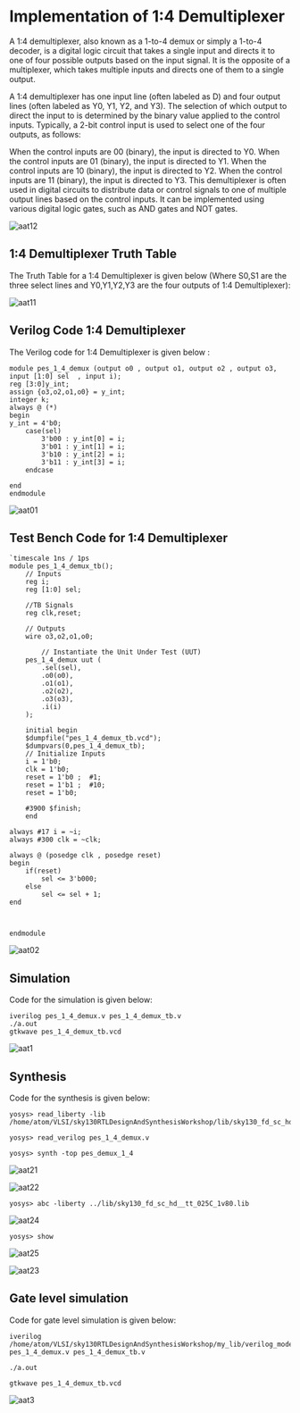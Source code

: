 # Implementation of 1:4 Demultiplexer

A 1:4 demultiplexer, also known as a 1-to-4 demux or simply a 1-to-4 decoder, is a digital logic circuit that takes a single input and directs it to one of four possible outputs based on the input signal. It is the opposite of a multiplexer, which takes multiple inputs and directs one of them to a single output.

A 1:4 demultiplexer has one input line (often labeled as D) and four output lines (often labeled as Y0, Y1, Y2, and Y3). The selection of which output to direct the input to is determined by the binary value applied to the control inputs. Typically, a 2-bit control input is used to select one of the four outputs, as follows:

When the control inputs are 00 (binary), the input is directed to Y0.
When the control inputs are 01 (binary), the input is directed to Y1.
When the control inputs are 10 (binary), the input is directed to Y2.
When the control inputs are 11 (binary), the input is directed to Y3.
This demultiplexer is often used in digital circuits to distribute data or control signals to one of multiple output lines based on the control inputs. It can be implemented using various digital logic gates, such as AND gates and NOT gates.

![aat12](https://github.com/Aatish-Om/pes_1_4_demux/assets/125562864/80f5bc4b-9ca1-4c54-94a0-8a5698f811b0)


## 1:4 Demultiplexer Truth Table
The Truth Table for a 1:4 Demultiplexer is given below (Where S0,S1 are the three select lines and Y0,Y1,Y2,Y3 are the four outputs of 1:4 Demultiplexer):

![aat11](https://github.com/Aatish-Om/pes_1_4_demux/assets/125562864/eff777d6-2a43-4866-95fa-6e70a95a38f9)


## Verilog Code 1:4 Demultiplexer

The Verilog code for 1:4 Demultiplexer is given below :
```
module pes_1_4_demux (output o0 , output o1, output o2 , output o3, input [1:0] sel  , input i);
reg [3:0]y_int;
assign {o3,o2,o1,o0} = y_int;
integer k;
always @ (*)
begin
y_int = 4'b0;
	case(sel)
		3'b00 : y_int[0] = i;
		3'b01 : y_int[1] = i;
		3'b10 : y_int[2] = i;
		3'b11 : y_int[3] = i;
	endcase

end
endmodule

```
![aat01](https://github.com/Aatish-Om/pes_1_4_demux/assets/125562864/8d520f2a-5f99-4706-8d34-ccfbcecf7814)


## Test Bench Code for 1:4 Demultiplexer

```
`timescale 1ns / 1ps
module pes_1_4_demux_tb();
	// Inputs
	reg i;
	reg [1:0] sel;
	
	//TB Signals
	reg clk,reset;

	// Outputs
	wire o3,o2,o1,o0;

        // Instantiate the Unit Under Test (UUT)
	pes_1_4_demux uut (
		.sel(sel),
		.o0(o0),
		.o1(o1),
		.o2(o2),
		.o3(o3),
		.i(i)
	);

	initial begin
	$dumpfile("pes_1_4_demux_tb.vcd");
	$dumpvars(0,pes_1_4_demux_tb);
	// Initialize Inputs
	i = 1'b0;
	clk = 1'b0;
	reset = 1'b0 ;  #1;
	reset = 1'b1 ;  #10;
	reset = 1'b0;

	#3900 $finish;
	end

always #17 i = ~i;
always #300 clk = ~clk;

always @ (posedge clk , posedge reset)
begin
	if(reset)
		sel <= 3'b000;
	else
		sel <= sel + 1;
end



endmodule

```
![aat02](https://github.com/Aatish-Om/pes_1_4_demux/assets/125562864/a789f35c-dab7-4b29-abad-204d0d6e8fab)


## Simulation
Code for the simulation is given below:
```
iverilog pes_1_4_demux.v pes_1_4_demux_tb.v
./a.out
gtkwave pes_1_4_demux_tb.vcd
```
![aat1](https://github.com/Aatish-Om/pes_1_4_demux/assets/125562864/8f319b7f-d269-448e-b6fc-e5f6ccb991a7)

## Synthesis
Code for the synthesis is given below:
```
yosys> read_liberty -lib /home/atom/VLSI/sky130RTLDesignAndSynthesisWorkshop/lib/sky130_fd_sc_hd__tt_025C_1v80.lib
```
```
yosys> read_verilog pes_1_4_demux.v
```
```
yosys> synth -top pes_demux_1_4
```
![aat21](https://github.com/Aatish-Om/pes_1_4_demux/assets/125562864/61458170-416f-4252-99b6-fb06b86fac8b)

![aat22](https://github.com/Aatish-Om/pes_1_4_demux/assets/125562864/f6248763-c54d-4f54-b814-96d420d1fa49)

```
yosys> abc -liberty ../lib/sky130_fd_sc_hd__tt_025C_1v80.lib
```
![aat24](https://github.com/Aatish-Om/pes_1_4_demux/assets/125562864/568f02db-cdd6-4d4a-82ea-1718f4031236)

```
yosys> show
```
![aat25](https://github.com/Aatish-Om/pes_1_4_demux/assets/125562864/9de432da-5e94-41ba-b7f6-7705ba394203)

![aat23](https://github.com/Aatish-Om/pes_1_4_demux/assets/125562864/32bf5118-d706-4764-bf0c-0bdc2f07c47c)


## Gate level simulation
Code for gate level simulation is given below:
```
iverilog /home/atom/VLSI/sky130RTLDesignAndSynthesisWorkshop/my_lib/verilog_model/sky130_fd_sc_hd.v pes_1_4_demux.v pes_1_4_demux_tb.v
```
```
./a.out
```
```
gtkwave pes_1_4_demux_tb.vcd
```
![aat3](https://github.com/Aatish-Om/pes_1_4_demux/assets/125562864/292dfe12-eb14-4765-b22b-c7df6f77d4f1)
